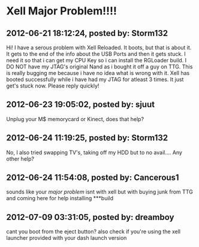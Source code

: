 # Xell Major Problem!!!!

## 2012-06-21 18:12:24, posted by: Storm132

Hi! I have a serous problem with Xell Reloaded. It boots, but that is about it. It gets to the end of the info about the USB Ports and then it gets stuck. I need it so that i can get my CPU Key so i can install the RGLoader build. I DO NOT have my JTAG's original Nand as i bought it off a guy on TTG. This is really bugging me because i have no idea what is wrong with it. Xell has booted successfully while i have had my JTAG for atleast 3 times. It just get's stuck now. Please reply quickly! 

## 2012-06-23 19:05:02, posted by: sjuut

Unplug your M$ memorycard or Kinect, does that help?

## 2012-06-24 11:19:25, posted by: Storm132

No, I also tried swapping TV's, taking off my HDD but to no avail.... Any other help?

## 2012-06-24 11:54:08, posted by: Cancerous1

sounds like your *major problem* isnt with xell but with buying junk from TTG and coming here for help installing ***build

## 2012-07-09 03:31:05, posted by: dreamboy

cant you boot from the eject button? also check if you're using the xell launcher provided with your dash launch version